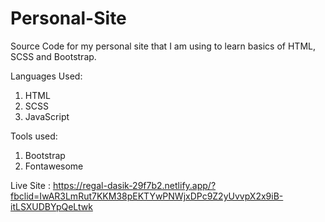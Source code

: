 # Personal-Site
Source Code for my personal site that I am using to learn basics of HTML, SCSS and Bootstrap.

Languages Used:
1. HTML
2. SCSS
3. JavaScript

Tools used:
1. Bootstrap
2. Fontawesome

Live Site : https://regal-dasik-29f7b2.netlify.app/?fbclid=IwAR3LmRut7KKM38pEKTYwPNWjxDPc9Z2yUvvpX2x9iB-itLSXUDBYpQeLtwk
